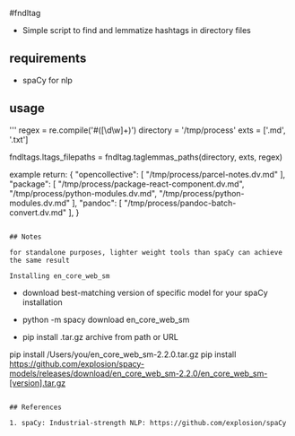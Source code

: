 #fndltag

-   Simple script to find and lemmatize hashtags in directory files

## requirements

-   spaCy for nlp

## usage

'''
regex = re.compile('#([\\d\\w]+)')
directory = '/tmp/process'
exts = ['.md', '.txt']

fndltags.ltags_filepaths = fndltag.taglemmas_paths(directory, exts, regex)

example return:
{
"opencollective": [
"/tmp/process/parcel-notes.dv.md"
],
"package": [
"/tmp/process/package-react-component.dv.md",
"/tmp/process/python-modules.dv.md",
"/tmp/process/python-modules.dv.md"
],
"pandoc": [
"/tmp/process/pandoc-batch-convert.dv.md"
],
}

```

## Notes

for standalone purposes, lighter weight tools than spaCy can achieve the same result

Installing en_core_web_sm
```

- download best-matching version of specific model for your spaCy installation

- python -m spacy download en_core_web_sm

- pip install .tar.gz archive from path or URL

pip install /Users/you/en_core_web_sm-2.2.0.tar.gz
pip install https://github.com/explosion/spacy-models/releases/download/en_core_web_sm-2.2.0/en_core_web_sm-[version].tar.gz

```

## References

1. spaCy: Industrial-strength NLP: https://github.com/explosion/spaCy
```
